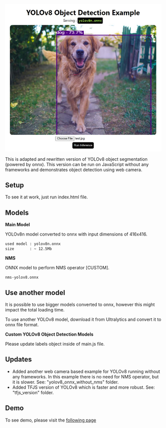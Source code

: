 <p align="center">
  <img src="img/screenshot.jpg" />
</p>


This is adapted and rewritten version of YOLOv8 object segmentation (powered by onnx). This version can be run on JavaScript without any frameworks and demonstrates object detection using web camera.

## Setup
To see it at work, just run index.html file. 

## Models

**Main Model**

YOLOv8n model converted to onnx with input dimensions of 416x416. 

```
used model : yolov8n.onnx
size       : ~ 12.5Mb
```

**NMS**

ONNX model to perform NMS operator [CUSTOM].

```
nms-yolov8.onnx
```


## Use another model

It is possible to use bigger models converted to onnx, however this might impact the total loading time.

To use another YOLOv8 model, download it from Ultralytics and convert it to onnx file format.

**Custom YOLOv8 Object Detection Models**

Please update labels object inside of main.js file.

## Updates
- Added another web camera based example for YOLOv8 running without any frameworks. In this example there is no need for NMS operator, but it is slower. See:  "yolov8_onnx_without_nms" folder.
- Added TFJS version of YOLOv8 which is faster and more robust. See: "tfjs_version" folder.

## Demo
To see demo, please visit the <a href="https://yolov8-object-detection.glitch.me/">following page</a>
